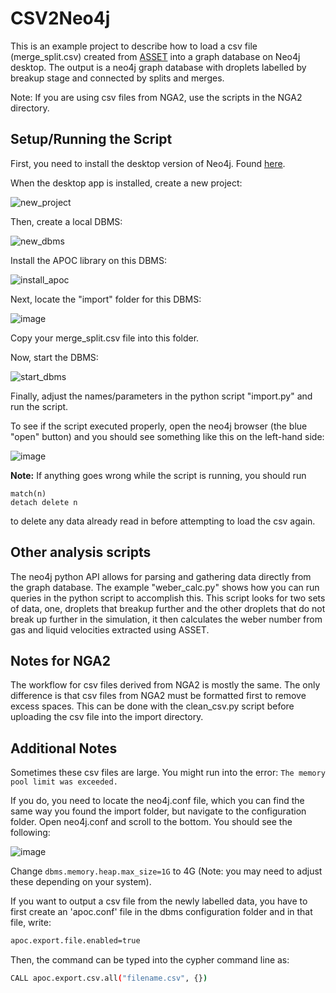 # CSV2Neo4j
This is an example project to describe how to load a csv file (merge_split.csv) created from [ASSET](https://doi.org/10.1016/j.compfluid.2023.105808) into a graph database on Neo4j desktop. The output is a neo4j graph database with droplets labelled by breakup stage and connected by splits and merges. 

Note: If you are using csv files from NGA2, use the scripts in the NGA2 directory.

## Setup/Running the Script
First, you need to install the desktop version of Neo4j. Found [here](https://neo4j.com/download/?utm_source=Google&utm_medium=PaidSearch&utm_campaign=Evergreen&utm_content=AMS-Search-SEMCE-DSA-None-SEM-SEM-NonABM&utm_term=&utm_adgroup=pmax&gad_source=1&gclid=CjwKCAjw6c63BhAiEiwAF0EH1Ay5vc5tWtd01RVUDIpBCwSmwvaxg_XNPzxMZyQy3cMirWZHrMQROBoCo38QAvD_BwE).

When the desktop app is installed, create a new project:

![new_project](https://github.com/user-attachments/assets/8cb61573-e0e5-46ba-8607-6dce25f1cda2)

Then, create a local DBMS:

![new_dbms](https://github.com/user-attachments/assets/221ff78a-2063-47c1-a1d9-37fead7255be)

Install the APOC library on this DBMS:

![install_apoc](https://github.com/user-attachments/assets/1569e6ea-c3a3-4aaf-bc56-64d794c7d986)

Next, locate the "import" folder for this DBMS:

![image](https://github.com/user-attachments/assets/d3f85189-2913-40eb-b0d5-80ad3643d6c9)

Copy your merge_split.csv file into this folder.

Now, start the DBMS:

![start_dbms](https://github.com/user-attachments/assets/125bf831-1574-431d-a7fe-09a2ebedc128)

Finally, adjust the names/parameters in the python script "import.py" and run the script.

To see if the script executed properly, open the neo4j browser (the blue "open" button) and you should see something like this on the left-hand side:

![image](https://github.com/user-attachments/assets/72856f4b-cc91-4796-90ea-ad10a165e655)

**Note:** If anything goes wrong while the script is running, you should run
```
match(n)
detach delete n
```
to delete any data already read in before attempting to load the csv again. 

## Other analysis scripts

The neo4j python API allows for parsing and gathering data directly from the graph database. The example "weber_calc.py" shows how you can run queries in the python script to accomplish this. This script looks for two sets of data, one, droplets that breakup further and the other droplets that do not break up further in the simulation, it then calculates the weber number from gas and liquid velocities extracted using ASSET.

## Notes for NGA2
The workflow for csv files derived from NGA2 is mostly the same. The only difference is that csv files from NGA2 must be formatted first to remove excess spaces. This can be done with the clean_csv.py script before uploading the csv file into the import directory. 

## Additional Notes

Sometimes these csv files are large. You might run into the error: ```The memory pool limit was exceeded.```

If you do, you need to locate the neo4j.conf file, which you can find the same way you found the import folder, but navigate to the configuration folder. Open neo4j.conf and scroll to the bottom. You should see the following:

![image](https://github.com/user-attachments/assets/201ad27d-03f9-42ee-983f-f096d43f3178)

Change ```dbms.memory.heap.max_size=1G``` to 4G (Note: you may need to adjust these depending on your system). 


If you want to output a csv file from the newly labelled data, you have to first create an 'apoc.conf' file in the dbms configuration folder and in that file, write:
```bash
apoc.export.file.enabled=true
```
Then, the command can be typed into the cypher command line as:
```bash
CALL apoc.export.csv.all("filename.csv", {})
```
